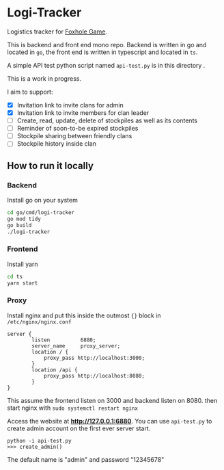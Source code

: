 # Logi-Tracker
Logistics tracker for [Foxhole Game](https://foxholegame.com).

This is backend and front end mono repo. Backend is written in go and located in `go`, the front end is written in typescript and located in `ts`.

A simple API test python script named `api-test.py` is in this directory .

This is a work in progress.

I aim to support:
- [x] Invitation link to invite clans for admin
- [x] Invitation link to invite members for clan leader
- [ ] Create, read, update, delete of stockpiles as well as its contents
- [ ] Reminder of soon-to-be expired stockpiles
- [ ] Stockpile sharing between friendly clans
- [ ] Stockpile history inside clan

## How to run it locally
### Backend
Install go on your system
```bash
cd go/cmd/logi-tracker
go mod tidy
go build
./logi-tracker
```

### Frontend
Install yarn

```bash
cd ts
yarn start
```

### Proxy
Install nginx and put this inside the outmost `{}` block in `/etc/nginx/nginx.conf`
```
server {
        listen          6880;
        server_name     proxy_server;
        location / {
            proxy_pass http://localhost:3000;
        }
        location /api {
            proxy_pass http://localhost:8080;
        }
}
```
This assume the frontend listen on 3000 and backend listen on 8080.
then start nginx with `sudo systemctl restart nginx`

Access the website at **http://127.0.0.1:6880**.
You can use `api-test.py` to create admin account on the first ever server start.
```
python -i api-test.py
>>> create_admin()
```
The default name is "admin" and password "12345678"